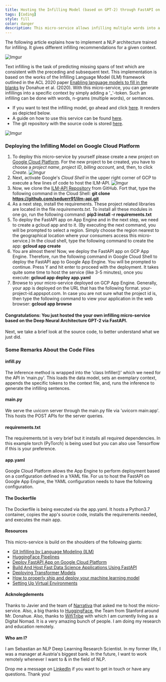 ```yaml
---
title: Hosting the Infilling Model (based on GPT-2) through FastAPI on GCP
tags: [Coding]
style: fill
color: danger
description: This micro-service allows infilling multiple words into a context through AI. Researchers from Stanford addressed this. I made their work available through an API.
---
```


The following article explains how to implement a NLP architecture trained for infilling. It gives different infilling recommendations for a given context.

![Imgur](https://i.imgur.com/Qh0FFjN.png)

Text infilling is the task of predicting missing spans of text which are consistent with the preceding and subsequent text. This implementation is based on the works of the Infilling Language Model (ILM) framework outlined in the ACL 2020 paper [Enabling language models to fill in the blanks](https://arxiv.org/abs/2005.05339) by Donahue et al. (2020). With this micro-service, you can generate infillings into a specific context by simply adding a '_'-token. Such an infilling can be done with words, n-grams (multiple words), or sentences.

- If you want to test the infilling model, go ahead and click [here](https://ilmapi.uc.r.appspot.com/docs). It renders as depicted below.
- A guide on how to use this service can be found [here](https://seduerr91.github.io/blog/ilmapi-instructions).
- The git repository with the source code is stored [here](https://github.com/seduerr91/ilm-api).

![Imgur](https://i.imgur.com/kbHNMpM.png)

### Deploying the Infilling Model on Google Cloud Platform

1. To deploy this micro-service by yourself please create a new project on [Google Cloud Platform](https://cloud.google.com/). For the new project to be created, you have to choose a _project name_, _project ID_, _billing account_, and, then, to click _Create_.
![Imgur](https://i.imgur.com/tTvOugf.png)
2. Next, activate Google's _Cloud Shell_ in the upper right corner of GCP to execute a few lines of code to host the ILM-API.
![Imgur](https://i.imgur.com/IHxxlJu.png)
3. Now, we clone the [ILM-API Repository](https://github.com/seduerr91/ilm-api) from GitHub. Fort that, type the following command in the Cloud Shell: 
    __git clone https://github.com/seduerr91/ilm-api.git__
4. As a next step, install the requirements. These project related libraries are located in the file _requirements.txt_. To install all these modules in one go, run the following command:
    __pip3 install -r requirements.txt__
5. To deploy the FastAPI app on App Engine and in the next step, we need to create a gcloud app and to it. (By executing the next command, you will be prompted to select a region. Simply choose the region nearest to the geographical location where your consumers access this micro-service.) In the cloud shell, type the following command to create the app:
    __gcloud app create__
6. You are almost there! Now, we deploy the FastAPI app on GCP App Engine. Therefore, run the following command in Google Cloud Shell to deploy the FastAPI app to Google App Engine. You will be prompted to continue. Press Y and hit enter to proceed with the deployment. It takes quite some time to host the service (like 3-5 minutes), once you execute: 
    __gcloud app deploy app.yaml__
7. Browse to your micro-service deployed on GCP App Engine. Generally, your app is deployed on the URL that has the following format. your-project-id.appspot.com. In case you are not sure what the project id is, then type the following command to view your application in the web browser:
    __gcloud app browse__
    
#### Congratulations: You just hosted the your own infilling micro-service based on the Deep Neural Architecture GPT-2 via FastAPI.

Next, we take a brief look at the source code, to better understand what we just did.

### Some Remarks About the Code Files

#### infill.py
The inference method is wrapped into the 'class Infiller()' which we need for the API in 'main.py'. This loads the data model, sets an exemplary context, appends the specific tokens to the context file, and, runs the inference to generate the infilling sentences.

<script src="https://gist.github.com/seduerr91/9183c728c18461c98c2f8ab5b9517009.js"></script>

#### main.py
We serve the uvicorn server through the main.py file via 'uvicorn main:app'. This hosts the POST APIs for the server queries.

<script src="https://gist.github.com/seduerr91/e389a2c212452f459c37346530a388b0.js"></script>

#### requirements.txt
The requirements.txt is very brief but it installs all required dependencies. In this example torch (PyTorch) is being used but you can also use Tensorflow if this is your preference.

<script src="https://gist.github.com/seduerr91/60ae1fdc383ece9daa5007f3a180240e.js"></script>

#### app.yaml
Google Cloud Platform allows the App Engine to perform deployment based on a configuration defined in a YAML file. For us to host the FastAPI on Google App Engine, the YAML configuration needs to have the following configuration.

<script src="https://gist.github.com/seduerr91/2fcd135a83023cbcfefb66b373b9ec58.js"></script>

#### The Dockerfile

The Dockerfile is being executed via the app.yaml. It hosts a Python3.7 container, copies the app's source code, installs the requirements needed, and executes the main app.

<script src="https://gist.github.com/seduerr91/5cdbd83bd095a421120e06d209d7fe24.js"></script>

#### Resources

This micro-service is build on the shoulders of the following giants:

- [Git Infilling by Language Modeling (ILM)](https://github.com/chrisdonahue/ilm)
- [HuggingFace Pipelines](https://huggingface.co/transformers/main_classes/pipelines.html)
- [Deploy FastAPI App on Google Cloud Platform](https://www.tutlinks.com/deploy-fastapi-app-on-google-cloud-platform/)
- [Build And Host Fast Data Science Applications Using FastAPI](https://towardsdatascience.com/build-and-host-fast-data-science-applications-using-fastapi-823be8a1d6a0)
- [Deploying Transformer Models](https://chatbotslife.com/deploying-transformer-models-1350876016f)
- [How to properly ship and deploy your machine learning model](https://towardsdatascience.com/how-to-properly-ship-and-deploy-your-machine-learning-model-8a8664b763c4)
- [Setting Up Virtual Environments](https://docs.python.org/3/tutorial/venv.html)

#### Acknolegdements

Thanks to Javier and the team of [Narrativa](narrativa.com) that asked me to host the micro-service. Also, a big thanks to [HuggingFace](huggingface.co), the Team from Stanford around Mr. Donahue. Also, thanks to [WifiTribe](wifitribe.co) with which I am currently living as a Digital Nomad. It is a very amazing bunch of people. I am doing my research and education remotely.

#### Who am I?

I am Sebastian an NLP Deep Learning Research Scientist. In my former life, I was a manager at Austria's biggest bank. In the future, I want to work remotely whenever I want to & in the field of NLP.

Drop me a message on [LinkedIn](https://www.linkedin.com/in/sebastianduerr/) if you want to get in touch or have any questions. Thank you!